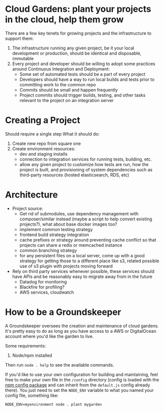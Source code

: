 # Cloud Gardens: plant your projects in the cloud, help them grow

There are a few key tenets for growing projects and the infrastructure to support them:

1. The infrastructure running any given project, be it your local development or production, should be identical and disposable, immutable
2. Every project and developer should be willing to adopt some practices around Continuous Integration and Deployment:
    * Some set of automated tests should be a part of every project
    * Developers should have a way to run local builds and tests prior to committing work to the common repo
    * Commits should be small and happen frequently
    * Project commits should trigger builds, testing, and other tasks relevant to the project on an integration server

# Creating a Project

Should require a single step
What it should do:
1. Create new repo from square one
2. Create environment resources:
    - dev and staging installs
    - connection to integration services for running tests, building, etc.
    - allow any given project to customize how tests are run, how the project is built, and provisioning of system dependencies such as third-party resources (hosted elasticsearch, RDS, etc)

# Architecture

* Project source:
    * Get rid of submodules, use dependency management with composer/similar instead (maybe a script to help convert existing projects?), what about base docker images too?
    * implement common testing strategy
    * frontend build strategy integration
    * cache prefixes or strategy around preventing cache conflict so that projects can share a redis or memcached instance
    * common branching strategy
    * for any persistent files on a local server, come up with a good strategy for getting those to a different place like s3, related possible use of s3 plugin with projects moving forward
* Rely on third party services whenever possible, these services should have APIs and be reasonably easy to migrate away from in the future
    * Datadog for monitoring
    * Blackfire for profiling?
    * AWS services, cloudwatch

# How to be a Groundskeeper

A Groundskeeper oversees the creation and maintenance of cloud gardens.  It's pretty easy to do as long as you have access to a AWS or DigitalOcean account where you'd like the garden to live.

Some requirements:
1. Node/npm installed

Then run `node . help` to see the available commands.

If you'd like to use your own configuration for building and maintaining, feel free to make your own file in the `/config` directory (config is loaded with the [npm config package](https://www.npmjs.com/package/config) and can inherit from the `default.js` config already there).  You just need to set the `NODE_ENV` variable to what you named your config file, something like:

```
NODE_ENV=myenvironment node . plant mygarden
```